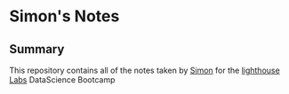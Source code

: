 # Simon's Notes

## Summary
This repository contains all of the notes taken by [Simon](https://github.com/S-J-Johnston) for the [lighthouse Labs](https://www.lighthouselabs.ca/) DataScience Bootcamp